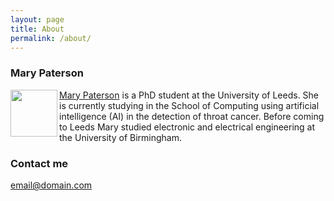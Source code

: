 ```yaml
---
layout: page
title: About
permalink: /about/
---
```


### Mary Paterson

<img align="left" width="75" height="75" src="https://github.com/mary-paterson/mary-paterson.github.io/blob/main/images/Profile.jpg">  [Mary Paterson](https://eps.leeds.ac.uk/computing/pgr/8564/mary-paterson) is a PhD student at the University of Leeds. She is currently studying in the School of Computing using artificial intelligence (AI) in the detection of throat cancer. Before coming to Leeds Mary studied electronic and electrical engineering at the University of Birmingham. 

### Contact me

[email@domain.com](mailto:email@domain.com)
